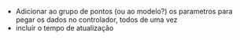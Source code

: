 - Adicionar ao grupo de pontos (ou ao modelo?) os parametros para pegar os dados no controlador, todos de uma vez
- incluir o tempo de atualização